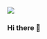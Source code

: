 <!--
**MRZMUH001/MRZMUH001** is a ✨ _special_ ✨ repository because its `README.md` (this file) appears on your GitHub profile.
-->
<img src="https://media.giphy.com/media/b0VK26c9Ne0ak/giphy.gif"></img>
### Hi there  👋
